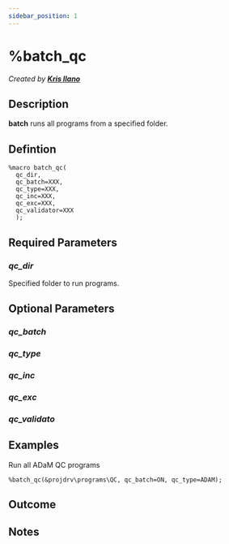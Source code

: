 ```yaml
---
sidebar_position: 1
---
```


# %batch_qc

_Created by [**Kris Ilano**](mailto:kristoffer.ilano@emanatebiostats.com?subject=User%20Guide:%20batch)_

## Description

**batch** runs all programs from a specified folder.

## Defintion

```sas
%macro batch_qc(
  qc_dir,
  qc_batch=XXX,
  qc_type=XXX,
  qc_inc=XXX,
  qc_exc=XXX,
  qc_validator=XXX
  );
```

## Required Parameters

### _qc_dir_

Specified folder to run programs.

## Optional Parameters

### _qc_batch_

### _qc_type_

### _qc_inc_

### _qc_exc_

### _qc_validato_

## Examples

Run all ADaM QC programs

```sas
%batch_qc(&projdrv\programs\QC, qc_batch=ON, qc_type=ADAM);
```

## Outcome

## Notes
